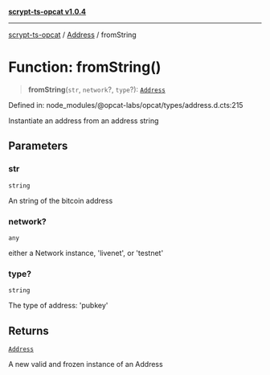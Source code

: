 [**scrypt-ts-opcat v1.0.4**](../../../README.md)

***

[scrypt-ts-opcat](../../../README.md) / [Address](../README.md) / fromString

# Function: fromString()

> **fromString**(`str`, `network`?, `type`?): [`Address`](../../../classes/Address.md)

Defined in: node\_modules/@opcat-labs/opcat/types/address.d.cts:215

Instantiate an address from an address string

## Parameters

### str

`string`

An string of the bitcoin address

### network?

`any`

either a Network instance, 'livenet', or 'testnet'

### type?

`string`

The type of address: 'pubkey'

## Returns

[`Address`](../../../classes/Address.md)

A new valid and frozen instance of an Address
